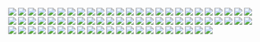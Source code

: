 ![](https://gitlab.com/ntrungcn/880/-/raw/master/10.jpg)
![](https://gitlab.com/ntrungcn/880/-/raw/master/11.jpg)
![](https://gitlab.com/ntrungcn/880/-/raw/master/12.jpg)
![](https://gitlab.com/ntrungcn/880/-/raw/master/13.jpg)
![](https://gitlab.com/ntrungcn/880/-/raw/master/14.jpg)
![](https://gitlab.com/ntrungcn/880/-/raw/master/15.jpg)
![](https://gitlab.com/ntrungcn/880/-/raw/master/16.jpg)
![](https://gitlab.com/ntrungcn/880/-/raw/master/17.jpg)
![](https://gitlab.com/ntrungcn/880/-/raw/master/18.jpg)
![](https://gitlab.com/ntrungcn/880/-/raw/master/19.jpg)
![](https://gitlab.com/ntrungcn/880/-/raw/master/20.jpg)
![](https://gitlab.com/ntrungcn/880/-/raw/master/21.jpg)
![](https://gitlab.com/ntrungcn/880/-/raw/master/22.jpg)
![](https://gitlab.com/ntrungcn/880/-/raw/master/23.jpg)
![](https://gitlab.com/ntrungcn/880/-/raw/master/24.jpg)
![](https://gitlab.com/ntrungcn/880/-/raw/master/25.jpg)
![](https://gitlab.com/ntrungcn/880/-/raw/master/26.jpg)
![](https://gitlab.com/ntrungcn/880/-/raw/master/27.jpg)
![](https://gitlab.com/ntrungcn/880/-/raw/master/28.jpg)
![](https://gitlab.com/ntrungcn/880/-/raw/master/29.jpg)
![](https://gitlab.com/ntrungcn/880/-/raw/master/30.jpg)
![](https://gitlab.com/ntrungcn/880/-/raw/master/31.jpg)
![](https://gitlab.com/ntrungcn/880/-/raw/master/32.jpg)
![](https://gitlab.com/ntrungcn/880/-/raw/master/33.jpg)
![](https://gitlab.com/ntrungcn/880/-/raw/master/34.jpg)
![](https://gitlab.com/ntrungcn/880/-/raw/master/35.jpg)
![](https://gitlab.com/ntrungcn/880/-/raw/master/36.jpg)
![](https://gitlab.com/ntrungcn/880/-/raw/master/37.jpg)
![](https://gitlab.com/ntrungcn/880/-/raw/master/38.jpg)
![](https://gitlab.com/ntrungcn/880/-/raw/master/39.jpg)
![](https://gitlab.com/ntrungcn/880/-/raw/master/40.jpg)
![](https://gitlab.com/ntrungcn/880/-/raw/master/41.jpg)
![](https://gitlab.com/ntrungcn/880/-/raw/master/42.jpg)
![](https://gitlab.com/ntrungcn/880/-/raw/master/43.jpg)
![](https://gitlab.com/ntrungcn/880/-/raw/master/44.jpg)
![](https://gitlab.com/ntrungcn/880/-/raw/master/45.jpg)
![](https://gitlab.com/ntrungcn/880/-/raw/master/46.jpg)
![](https://gitlab.com/ntrungcn/880/-/raw/master/47.jpg)
![](https://gitlab.com/ntrungcn/880/-/raw/master/48.jpg)
![](https://gitlab.com/ntrungcn/880/-/raw/master/49.jpg)
![](https://gitlab.com/ntrungcn/880/-/raw/master/50.jpg)
![](https://gitlab.com/ntrungcn/880/-/raw/master/51.jpg)
![](https://gitlab.com/ntrungcn/880/-/raw/master/52.jpg)
![](https://gitlab.com/ntrungcn/880/-/raw/master/53.jpg)
![](https://gitlab.com/ntrungcn/880/-/raw/master/54.jpg)
![](https://gitlab.com/ntrungcn/880/-/raw/master/55.jpg)
![](https://gitlab.com/ntrungcn/880/-/raw/master/56.jpg)
![](https://gitlab.com/ntrungcn/880/-/raw/master/57.jpg)
![](https://gitlab.com/ntrungcn/880/-/raw/master/58.jpg)
![](https://gitlab.com/ntrungcn/880/-/raw/master/59.jpg)
![](https://gitlab.com/ntrungcn/880/-/raw/master/60.jpg)
![](https://gitlab.com/ntrungcn/880/-/raw/master/61.jpg)
![](https://gitlab.com/ntrungcn/880/-/raw/master/62.jpg)
![](https://gitlab.com/ntrungcn/880/-/raw/master/63.jpg)
![](https://gitlab.com/ntrungcn/880/-/raw/master/64.jpg)
![](https://gitlab.com/ntrungcn/880/-/raw/master/65.jpg)
![](https://gitlab.com/ntrungcn/880/-/raw/master/66.jpg)
![](https://gitlab.com/ntrungcn/880/-/raw/master/67.jpg)
![](https://gitlab.com/ntrungcn/880/-/raw/master/68.jpg)
![](https://gitlab.com/ntrungcn/880/-/raw/master/69.jpg)
![](https://gitlab.com/ntrungcn/880/-/raw/master/70.jpg)
![](https://gitlab.com/ntrungcn/880/-/raw/master/71.jpg)
![](https://gitlab.com/ntrungcn/880/-/raw/master/01.jpg)
![](https://gitlab.com/ntrungcn/880/-/raw/master/02.jpg)
![](https://gitlab.com/ntrungcn/880/-/raw/master/03.jpg)
![](https://gitlab.com/ntrungcn/880/-/raw/master/04.jpg)
![](https://gitlab.com/ntrungcn/880/-/raw/master/05.jpg)
![](https://gitlab.com/ntrungcn/880/-/raw/master/06.jpg)
![](https://gitlab.com/ntrungcn/880/-/raw/master/07.jpg)
![](https://gitlab.com/ntrungcn/880/-/raw/master/08.jpg)
![](https://gitlab.com/ntrungcn/880/-/raw/master/09.jpg)
